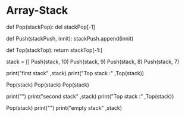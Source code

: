 # Array-Stack

def Pop(stackPop):
    del stackPop[-1]


def Push(stackPush, innit):
    stackPush.append(innit)


def Top(stackTop):
    return stackTop[-1:]

stack = []
Push(stack, 10)
Push(stack, 9)
Push(stack, 8)
Push(stack, 7)

print("first stack" ,stack)
print("Top stack :"  ,Top(stack))

Pop(stack)
Pop(stack)
Pop(stack)

print("")
print("second stack" ,stack)
print("Top stack :"  ,Top(stack))

Pop(stack)
print("")
print("empty stack" ,stack)
